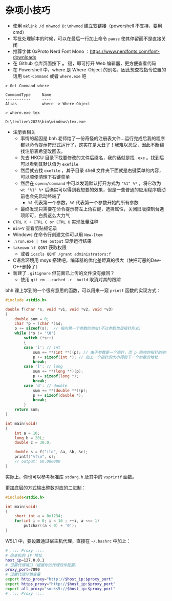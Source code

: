 
# 杂项小技巧


- 使用 `mklink /d mhwmod D:\mhwmod` 建立软链接（powershell 不支持，要用cmd）
- 写批处理脚本的时候，可以在最后一行加上命令 `pause` 使其停留而不是直接关闭
- 推荐字体 0xProto Nerd Font Mono ：https://www.nerdfonts.com/font-downloads
- 在 Github 仓库页面按下 **。** 键，即可打开 Web 编辑器，更方便查看代码
- 在 Powershell 中，where 是 Where-Object 的别名，因此想查找指令位置的话用 `Get-Command` 或者 `where.exe` 吧

```shell
> Get-Command where

CommandType     Name
-----------     ----
Alias           where -> Where-Object

> where.exe tex

D:\texlive\2023\bin\windows\tex.exe
```

- 注册表相关
	- 事情的起因是 bhh 老师给了一份奇怪的注册表文件...运行完成后我的程序都以命令提示符形式运行了，这实在是太丑了！我难以忍受，因此不断翻找注册表希望改回去。
	- 先去 HKCU 目录下找要修改的文件后缀名，我的话就是找 `.exe` 。找到后可以看到其默认值为 `exefile` 
	- 然后就去找 `exefile` ，其子目录 shell 文件夹下面就是右键菜单的内容，可以顺便清理下右键菜单
	- 然后在 `openn/command` 中可以发现默认打开方式为 `"%1" %*` ，将它改为 `wt "%1" %*` 后确实可以得到我想要的效果，但是一些普通的应用程序启动前也会先启动终端了
		- `%1` 代表第一个参数，`%0` 代表第一个参数开始的所有参数
	- 最终发现只需要在命令提示符左上角右键，选择属性，关闭旧版控制台选项即可，白费这么大力气
- `CTRL K + CTRL C or CTRL U` 实现批量注释
- `Win+V` 查看剪贴板记录
- Windows 在命令行创建文件可以用 `New-Item`
- `.\run.exe | tee output` 显示运行结果
- `takeown \f QQNT` 获取权限
	- 或者 `icacls QQNT /grant administrators:f`
- C语言环境用 msys 搭建吧，编译器的优化差距真的很大（快把可恶的Dev-C++删掉了）
- 新建了 `.gitignore` 但前面已上传的文件没有撤回？
	- 使用 `git rm --cached -r  build` 取消对其的跟踪

bhh 课上学到的一个很有意思的函数，可以用来一窥 `printf` 函数的实现方式：

```c
#include <stdio.h>

double f(char *s, void *v1, void *v2, void *v3)
{
    double sum = 0;
    char *p = (char *)&s;
    p += sizeof(s);  // 指向第一个参数的地址(不过参数也是指针形式)
    while (*s != '\0')
        switch (*s++)
        {
        case 'i': // int
            sum += **(int **)(p); // 由于参数是一个指针，而 p 指向的指针的地址，因此需要将 p 看成二级指针来看待并引用两次
            p += sizeof(int *); // 加上一个指针的大小得到下一个参数的地址
            break;
        case 'l': // long
            sum += **(long **)(p);
            p += sizeof(long *);
            break;
        case 'd': // double
            sum += **(double **)(p);
            p += sizeof(double *);
            break;
        }
    return sum;
}

int main(void)
{
    int a = 10;
    long b = 20L;
    double c = 30.0;

    double s = f("ild", &a, &b, &c);
    printf("%f\n", s);
    // output: 60.000000
}
```

实际上，你也可以参考标准库 `stdarg.h` 及其中的 `vsprintf` 函数。

更加底层的方式输出整数对应的二进制：

```c
#include<stdio.h>

int main(void)
{
    short int a = 0x1234;
    for(int i = 0; i < 16 ; ++i, a <<= 1)
        putchar((a < 0) + '0');
}
```

WSL1 中，要设置通过宿主机代理，直接在 `~/.bashrc` 中加上：

```bash
# .::: Proxy :::.
# 宿主机的 IP 地址
host_ip=127.0.0.1
# 设置代理端口（根据你的代理软件配置）
proxy_port=7890
# 设置代理环境变量
export http_proxy="http://$host_ip:$proxy_port"
export https_proxy="http://$host_ip:$proxy_port"
export all_proxy="socks5://$host_ip:$proxy_port"
# .::: Proxy :::.
```

